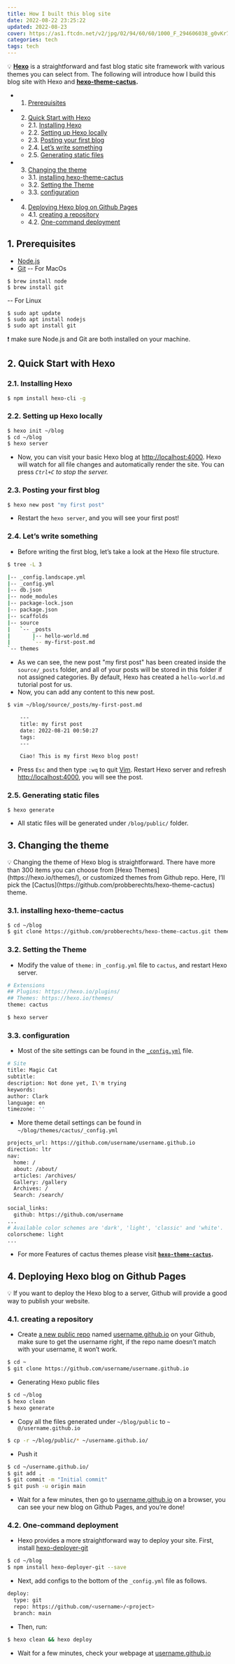 ```yaml
---
title: How I built this blog site
date: 2022-08-22 23:25:22
updated: 2022-08-23
cover: https://as1.ftcdn.net/v2/jpg/02/94/60/60/1000_F_294606038_g0vKr7gu0t5qUqjNgEnm2GCTXBpgTZ00.jpg
categories: tech
tags: tech
---
```


💡 **[Hexo](https://hexo.io/)** is a straightforward and fast blog static site framework with various themes you can select from. The following will introduce how I build this blog site with Hexo and **[hexo-theme-cactus](https://github.com/probberechts/hexo-theme-cactus).**

<!-- vscode-markdown-toc -->
* 1. [Prerequisites](#Prerequisites)
* 2. [Quick Start with Hexo](#QuickStartwithHexo)
	* 2.1. [Installing Hexo](#InstallingHexo)
	* 2.2. [Setting up Hexo locally](#SettingupHexolocally)
	* 2.3. [Posting your first blog](#Postingyourfirstblog)
	* 2.4. [Let’s write something](#Letswritesomething)
	* 2.5. [Generating static files](#Generatingstaticfiles)
* 3. [Changing the theme](#Changingthetheme)
	* 3.1. [installing hexo-theme-cactus](#installinghexo-theme-cactus)
	* 3.2. [Setting the Theme](#SettingtheTheme)
	* 3.3. [configuration](#configuration)
* 4. [Deploying Hexo blog on Github Pages](#DeployingHexoblogonGithubPages)
	* 4.1. [creating a repository](#creatingarepository)
	* 4.2. [One-command deployment](#One-commanddeployment)

##  1. <a name='Prerequisites'></a>Prerequisites

- [Node.js](https://nodejs.org/en/)
- [Git](https://git-scm.com/downloads)
-- For MacOs
```
$ brew install node
$ brew install git
```
-- For Linux
```
$ sudo apt update
$ sudo apt install nodejs
$ sudo apt install git
```
<aside>
❗ make sure Node.js and Git are both installed on your machine.
</aside>

##  2. <a name='QuickStartwithHexo'></a>Quick Start with Hexo

###  2.1. <a name='InstallingHexo'></a>Installing Hexo

```bash
$ npm install hexo-cli -g
```

###  2.2. <a name='SettingupHexolocally'></a>Setting up Hexo locally

```bash
$ hexo init ~/blog
$ cd ~/blog
$ hexo server
```

- Now, you can visit your basic Hexo blog at [http://localhost:4000](http://localhost:4000/). Hexo will watch for all file changes and automatically render the site. You can press *`Ctrl+C` to stop the server.*

###  2.3. <a name='Postingyourfirstblog'></a>Posting your first blog

```bash
$ hexo new post "my first post"
```

- Restart the `hexo server`, and you will see your first post!

###  2.4. <a name='Letswritesomething'></a>Let’s write something

- Before writing the first blog, let’s take a look at the Hexo file structure.

```bash
$ tree -L 3

|-- _config.landscape.yml
|-- _config.yml
|-- db.json
|-- node_modules
|-- package-lock.json
|-- package.json
|-- scaffolds
|-- source
|   `-- _posts
|       |-- hello-world.md
|       `-- my-first-post.md
`-- themes
```

- As we can see, the new post "my first post" has been created inside the  `source/_posts` folder, and all of your posts will be stored in this folder if not assigned categories. By default, Hexo has created a  `hello-world.md` tutorial post for us.
- Now, you can add any content to this new post.

```bash
$ vim ~/blog/source/_posts/my-first-post.md

	---
	title: my first post
	date: 2022-08-21 00:50:27
	tags:
	---

	Ciao! This is my first Hexo blog post!
```

- Press `Esc` and then type `:wq` to quit [Vim](https://www.vim.org/). Restart Hexo server and refresh [http://localhost:4000](http://localhost:4000/), you will see the post.

###  2.5. <a name='Generatingstaticfiles'></a>Generating static files

```bash
$ hexo generate 
```

- All static files will be generated under `/blog/public/` folder.

##  3. <a name='Changingthetheme'></a>Changing the theme

<aside>
💡 Changing the theme of Hexo blog is straightforward. There have more than 300 items you can choose from [Hexo Themes](https://hexo.io/themes/), or customized themes from Github repo. Here, I’ll pick the [Cactus](https://github.com/probberechts/hexo-theme-cactus) theme.

</aside>

###  3.1. <a name='installinghexo-theme-cactus'></a>installing hexo-theme-cactus

```bash
$ cd ~/blog
$ git clone https://github.com/probberechts/hexo-theme-cactus.git themes/cactus
```

###  3.2. <a name='SettingtheTheme'></a>Setting the Theme

- Modify the value of `theme:` in `_config.yml` file to `cactus`, and restart Hexo server.

```bash
# Extensions
## Plugins: https://hexo.io/plugins/
## Themes: https://hexo.io/themes/
theme: cactus 
```

```bash
$ hexo server
```

###  3.3. <a name='configuration'></a>configuration

- Most of the site settings can be found in the [`_config.yml`](https://github.com/probberechts/hexo-theme-cactus/blob/master/_config.yml) file.

```bash
# Site
title: Magic Cat
subtitle: 
description: Not done yet, I\'m trying
keywords:
author: Clark
language: en
timezone: ''
```

- More theme detail settings can be found in `~/blog/themes/cactus/_config.yml`

```bash
projects_url: https://github.com/username/username.github.io
direction: ltr
nav:
  home: /
  about: /about/
  articles: /archives/
  Gallery: /gallery
  Archives: /
  Search: /search/
  
social_links:
  github: https://github.com/username
...
# Available color schemes are 'dark', 'light', 'classic' and 'white'.
colorscheme: light
...

```

- For more Features of cactus themes please visit **[`hexo-theme-cactus`](https://github.com/probberechts/hexo-theme-cactus).**

##  4. <a name='DeployingHexoblogonGithubPages'></a>Deploying Hexo blog on Github Pages

<aside>
💡 If you want to deploy the Hexo blog to a server, Github will provide a good way to publish your website.

</aside>

###  4.1. <a name='creatingarepository'></a>creating a repository

- Create [a new public repo](https://github.com/new) named [username.github.io](http://username.github.io) on your Github, make sure to get the username right, if the repo name doesn’t match with your username, it won’t work.

```bash
$ cd ~
$ git clone https://github.com/username/username.github.io
```

- Generating Hexo public files

```bash
$ cd ~/blog
$ hexo clean
$ hexo generate
```

- Copy all the files generated under `~/blog/public` to `~ @/username.github.io`

```bash
$ cp -r ~/blog/public/* ~/username.github.io/
```

- Push it

```bash
$ cd ~/username.github.io/
$ git add .
$ git commit -m "Initial commit"
$ git push -u origin main
```

- Wait for a few minutes, then go to [username.github.io](http://username.github.io) on a browser, you can see your new blog on Github Pages, and you’re done!

###  4.2. <a name='One-commanddeployment'></a>One-command deployment

- Hexo provides a more straightforward way to deploy your site. First, install [hexo-deployer-git](https://github.com/hexojs/hexo-deployer-git)

```bash
$ cd ~/blog
$ npm install hexo-deployer-git --save
```

- Next, add configs to the bottom of the `_config.yml` file as follows.

```bash
deploy:
  type: git
  repo: https://github.com/<username>/<project>
  branch: main
```

- Then, run:

```bash
$ hexo clean && hexo deploy
```

- Wait for a few minutes, check your webpage at  [username.github.io](http://username.github.io)
